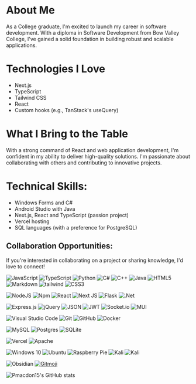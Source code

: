 # About Me
As a College graduate, I'm excited to launch my career in software development. With a diploma in Software Development from Bow Valley College, I've gained a solid foundation in building robust and scalable applications.

# Technologies I Love
- Next.js
- TypeScript
- Tailwind CSS
- React
- Custom hooks (e.g., TanStack's useQuery)

# What I Bring to the Table
With a strong command of React and web application development, I'm confident in my ability to deliver high-quality solutions. I'm passionate about collaborating with others and contributing to innovative projects.

# Technical Skills:
 - Windows Forms and C#
 - Android Studio with Java
 - Next.js, React and TypeScript (passion project)
 - Vercel hosting
 - SQL languages (with a preference for PostgreSQL)

## Collaboration Opportunities:
If you're interested in collaborating on a project or sharing knowledge, I'd love to connect!

<img alt="JavaScript" src="https://ziadoua.github.io/m3-Markdown-Badges/badges/Javascript/javascript3.svg"/> <img alt="TypeScript" src="https://ziadoua.github.io/m3-Markdown-Badges/badges/TypeScript/typescript2.svg"/> <img alt="Python" src="https://ziadoua.github.io/m3-Markdown-Badges/badges/Python/python2.svg"/> <img alt="C#" src="https://ziadoua.github.io/m3-Markdown-Badges/badges/CSharp/csharp1.svg"/> <img alt="C++" src="https://ziadoua.github.io/m3-Markdown-Badges/badges/C++/c++1.svg"/> <img alt="Java" src="https://ziadoua.github.io/m3-Markdown-Badges/badges/Java/java1.svg"/> <img alt="HTML5" src="https://ziadoua.github.io/m3-Markdown-Badges/badges/HTML/html1.svg"/> <img alt="Markdown" src="https://ziadoua.github.io/m3-Markdown-Badges/badges/Markdown/markdown1.svg"/> <img alt="tailwind" src="https://ziadoua.github.io/m3-Markdown-Badges/badges/TailwindCSS/tailwindcss2.svg"> <img alt="CSS3" src="https://ziadoua.github.io/m3-Markdown-Badges/badges/CSS/css1.svg"/>

<img alt="NodeJS" src="https://ziadoua.github.io/m3-Markdown-Badges/badges/NodeJS/nodejs1.svg"/> <img alt="Npm" src="https://ziadoua.github.io/m3-Markdown-Badges/badges/npm/npm1.svg"/> <img alt="React" src="https://ziadoua.github.io/m3-Markdown-Badges/badges/React/react2.svg"/> <img alt="Next JS" src="https://ziadoua.github.io/m3-Markdown-Badges/badges/NextJS/nextjs2.svg"/> <img alt="Flask" src="https://ziadoua.github.io/m3-Markdown-Badges/badges/Flask/flask2.svg"/> <img alt=".Net" src="https://ziadoua.github.io/m3-Markdown-Badges/badges/dotNET/dotnet1.svg"/>

<img alt="Express.js" src="https://ziadoua.github.io/m3-Markdown-Badges/badges/Express/express1.svg"/> <img alt="jQuery" src="https://ziadoua.github.io/m3-Markdown-Badges/badges/jQuery/jquery1.svg"/> <img alt="JSON" src="https://ziadoua.github.io/m3-Markdown-Badges/badges/JSON/json1.svg"/> <img alt="JWT" src="https://ziadoua.github.io/m3-Markdown-Badges/badges/JWT/jwt2.svg"/> <img alt="Socket.io" src="https://ziadoua.github.io/m3-Markdown-Badges/badges/SocketIO/socketio2.svg"/> <img alt="MUI" src="https://img.shields.io/badge/MUI-007FFF.svg?style=for-the-badge&logo=MUI&logoColor=white"/>

<img alt="Visual Studio Code" src="https://ziadoua.github.io/m3-Markdown-Badges/badges/VisualStudioCode/visualstudiocode2.svg"/> <img alt="Git" src="https://ziadoua.github.io/m3-Markdown-Badges/badges/Git/git1.svg"/> <img alt="GitHub" src="https://ziadoua.github.io/m3-Markdown-Badges/badges/Github/github2.svg"/> <img alt="Docker" src="https://ziadoua.github.io/m3-Markdown-Badges/badges/Docker/docker1.svg"/>

<img alt="MySQL" src="https://ziadoua.github.io/m3-Markdown-Badges/badges/MySQL/mysql2.svg"/> <img alt="Postgres" src ="https://ziadoua.github.io/m3-Markdown-Badges/badges/PostgreSQL/postgresql1.svg"/> <img alt="SQLite" src ="https://ziadoua.github.io/m3-Markdown-Badges/badges/SQLite/sqlite2.svg"/>

<img alt="Vercel" src="https://ziadoua.github.io/m3-Markdown-Badges/badges/Vercel/vercel2.svg"/> <img alt="Apache" src="https://ziadoua.github.io/m3-Markdown-Badges/badges/Apache/apache1.svg"/>

<img alt="Windows 10" src="https://ziadoua.github.io/m3-Markdown-Badges/badges/Windows/windows1.svg" /> <img alt="Ubuntu" src="https://ziadoua.github.io/m3-Markdown-Badges/badges/Ubuntu/ubuntu1.svg" /> 
 <img alt="Raspberry Pie" src="https://ziadoua.github.io/m3-Markdown-Badges/badges/RaspberryPI/raspberrypi1.svg"/> <img alt="Kali" src="https://ziadoua.github.io/m3-Markdown-Badges/badges/KaliLinux/kalilinux1.svg"/>	<img alt="Kali" src="https://ziadoua.github.io/m3-Markdown-Badges/badges/Android/android2.svg"/>

<img alt="Obsidian" src="https://ziadoua.github.io/m3-Markdown-Badges/badges/Obsidian/obsidian1.svg">

<a href="https://gitmoji.dev">
  <img
    src="https://img.shields.io/badge/gitmoji-%20😜%20😍-FFDD67.svg?style=flat-square"
    alt="Gitmoji"
  />
</a>

![Pmacdon15's GitHub stats](https://github-readme-stats.vercel.app/api?username=Pmacdon15&show_icons=true&theme=blue-green) 




